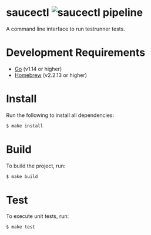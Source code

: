 saucectl ![saucectl pipeline](https://github.com/saucelabs/saucectl-internal/workflows/saucectl%20pipeline/badge.svg?branch=master)
========

A command line interface to run testrunner tests.

# Development Requirements

- [Go](https://golang.org/) (v1.14 or higher)
- [Homebrew](https://brew.sh/) (v2.2.13 or higher)

# Install

Run the following to install all dependencies:

```sh
$ make install
```

# Build

To build the project, run:

```sh
$ make build
```

# Test

To execute unit tests, run:

```sh
$ make test
```
